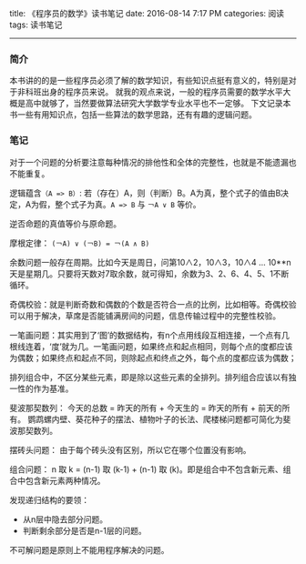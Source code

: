 title: 《程序员的数学》读书笔记
date: 2016-08-14 7:17 PM
categories: 阅读
tags: 读书笔记

---
### 简介
本书讲的的是一些程序员必须了解的数学知识，有些知识点挺有意义的，特别是对于非科班出身的程序员来说。
就我的观点来说，一般的程序员需要的数学水平大概是高中就够了，当然要做算法研究大学数学专业水平也不一定够。
下文记录本书一些有用知识点，包括一些算法的数学思路，还有有趣的逻辑问题。

<!--more-->
### 笔记
对于一个问题的分析要注意每种情况的排他性和全体的完整性，也就是不能遗漏也不能重复。

逻辑蕴含`（A => B）`: 若（存在）A，则（判断）B。A为真，整个式子的值由B决定，A为假，整个式子为真。`A => B` 与 `￢A ∨ B` 等价。

逆否命题的真值等价与原命题。

摩根定律： `(￢A) ∨ (￢B) = ￢(A ∧ B)`

余数问题一般存在周期。比如今天是周日，问第10∧2，10∧3，10∧4 ... 10**n天是星期几。只要将天数对7取余数，就可得知，余数为3、2、6、4、5、1不断循环。

奇偶校验：就是判断奇数和偶数的个数是否符合一点的比例，比如相等。奇偶校验可以用于解决，草席是否能铺满房间的问题，信息传输过程中的完整性校验。

一笔画问题：其实用到了‘图’的数据结构，有n个点用线段互相连接，一个点有几根线连着，‘度’就为几。一笔画问题，如果终点和起点相同，则每个点的度都应该为偶数；如果终点和起点不同，则除起点和终点之外，每个点的度都应该为偶数；

排列组合中，不区分某些元素，即是除以这些元素的全排列。排列组合应该以有独一性的作为基准。

斐波那契数列： 今天的总数 = 昨天的所有 + 今天生的 = 昨天的所有 + 前天的所有。 鹦鹉螺内壁、葵花种子的摆法、植物叶子的长法、爬楼梯问题都可简化为斐波那契数列。

摆砖头问题： 由于每个砖头没有区别，所以它在哪个位置没有影响。

组合问题： n 取 k = (n-1) 取 (k-1) + (n-1) 取 (k)。即是组合中不包含新元素、组合中包含新元素两种情况。

发现递归结构的要领：
- 从n层中隐去部分问题。
- 判断剩余部分是否是n-1层的问题。

不可解问题是原则上不能用程序解决的问题。
